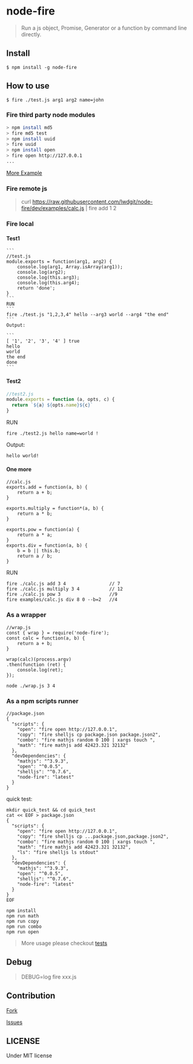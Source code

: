 # node-fire

> Run a js object, Promise, Generator or a function by command line directly.

## Install

```
$ npm install -g node-fire
```

## How to use

```
$ fire ./test.js arg1 arg2 name=john
```

### Fire third party node modules

```bash
> npm install md5
> fire md5 test
> npm install uuid
> fire uuid
> npm install open
> fire open http://127.0.0.1
...
```

[More Example](./examples.md)

### Fire remote js
> curl https://raw.githubusercontent.com/lwdgit/node-fire/dev/examples/calc.js | fire add 1 2

### Fire local

#### Test1 
    ```
    //test.js
    module.exports = function(arg1, arg2) {
        console.log(arg1, Array.isArray(arg1));
        console.log(arg2);
        console.log(this.arg3);
        console.log(this.arg4);
        return 'done';
    }
    ```
    RUN
    ```
    fire ./test.js "1,2,3,4" hello --arg3 world --arg4 "the end"
    ```
    Output:

    ```
    [ '1', '2', '3', '4' ] true
    hello
    world
    the end
    done
    ```

#### Test2

```javascript
//test2.js
module.exports = function (a, opts, c) {
  return `${a} ${opts.name}${c}`
}
```
RUN
```
fire ./test2.js hello name=world !
```
Output:

```
hello world!
```

#### One more

```
//calc.js
exports.add = function(a, b) {
    return a + b;
}

exports.multiply = function*(a, b) {
    return a * b;
}

exports.pow = function(a) {
    return a * a;
}
exports.div = function(a, b) {
    b = b || this.b;
    return a / b;
}
```
RUN
```
fire ./calc.js add 3 4                // 7
fire ./calc.js multiply 3 4           // 12
fire ./calc.js pow 3                  //9
fire examples/calc.js div 8 0 --b=2   //4         
```

### As a wrapper
```
//wrap.js
const { wrap } = require('node-fire');
const calc = function(a, b) {
    return a + b;
}

wrap(calc)(process.argv)
.then(function (ret) {
    console.log(ret);
});
```

```
node ./wrap.js 3 4
```

### As a npm scripts runner

```
//package.json
{
  "scripts": {
    "open": "fire open http://127.0.0.1",
    "copy": "fire shelljs cp package.json package.json2",
    "combo": "fire mathjs random 0 100 | xargs touch ",
    "math": "fire mathjs add 42423.321 32132"
  },
  "devDependencies": {
    "mathjs": "^3.9.3",
    "open": "^0.0.5",
    "shelljs": "^0.7.6",
    "node-fire": "latest"
  }
}
```
quick test:

```
mkdir quick_test && cd quick_test
cat << EOF > package.json
{
  "scripts": {
    "open": "fire open http://127.0.0.1",
    "copy": "fire shelljs cp ...package.json,package.json2",
    "combo": "fire mathjs random 0 100 | xargs touch ",
    "math": "fire mathjs add 42423.321 32132",
    "ls": "fire shelljs ls stdout"
  },
  "devDependencies": {
    "mathjs": "^3.9.3",
    "open": "^0.0.5",
    "shelljs": "^0.7.6",
    "node-fire": "latest"
  }
}
EOF

npm install
npm run math
npm run copy
npm run combo
npm run open

```

> More usage please checkout [tests](https://github.com/lwdgit/node-fire/tree/dev/test)

## Debug

> DEBUG=log fire xxx.js

## Contribution

 [Fork](https://github.com/lwdgit/node-fire#fork-destination-box)

 [Issues](https://github.com/lwdgit/node-fire/issues)

## LICENSE
Under MIT license

